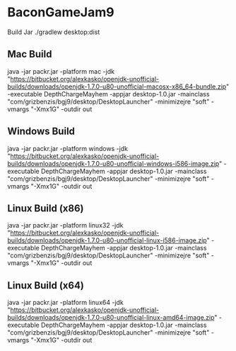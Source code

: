 # BaconGameJam9

Build Jar
./gradlew desktop:dist

## Mac Build
java -jar packr.jar -platform mac -jdk "https://bitbucket.org/alexkasko/openjdk-unofficial-builds/downloads/openjdk-1.7.0-u80-unofficial-macosx-x86_64-bundle.zip" -executable DepthChargeMayhem -appjar desktop-1.0.jar -mainclass "com/grizbenzis/bgj9/desktop/DesktopLauncher" -minimizejre "soft" -vmargs "-Xmx1G" -outdir out

## Windows Build
java -jar packr.jar -platform windows -jdk "https://bitbucket.org/alexkasko/openjdk-unofficial-builds/downloads/openjdk-1.7.0-u80-unofficial-windows-i586-image.zip" -executable DepthChargeMayhem -appjar desktop-1.0.jar -mainclass "com/grizbenzis/bgj9/desktop/DesktopLauncher" -minimizejre "soft" -vmargs "-Xmx1G" -outdir out

## Linux Build (x86)
java -jar packr.jar -platform linux32 -jdk "https://bitbucket.org/alexkasko/openjdk-unofficial-builds/downloads/openjdk-1.7.0-u80-unofficial-linux-i586-image.zip" -executable DepthChargeMayhem -appjar desktop-1.0.jar -mainclass "com/grizbenzis/bgj9/desktop/DesktopLauncher" -minimizejre "soft" -vmargs "-Xmx1G" -outdir out

## Linux Build (x64)
java -jar packr.jar -platform linux64 -jdk "https://bitbucket.org/alexkasko/openjdk-unofficial-builds/downloads/openjdk-1.7.0-u80-unofficial-linux-amd64-image.zip" -executable DepthChargeMayhem -appjar desktop-1.0.jar -mainclass "com/grizbenzis/bgj9/desktop/DesktopLauncher" -minimizejre "soft" -vmargs "-Xmx1G" -outdir out
